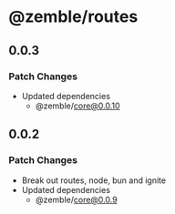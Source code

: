# @zemble/routes

## 0.0.3

### Patch Changes

- Updated dependencies
  - @zemble/core@0.0.10

## 0.0.2

### Patch Changes

- Break out routes, node, bun and ignite
- Updated dependencies
  - @zemble/core@0.0.9
